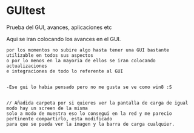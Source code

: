 # GUItest
Prueba del GUI, avances, aplicaciones etc

  Aqui se iran colocando los avances en el GUI.
  
    por los momentos no subire algo hasta tener una GUI bastante utilizable en todos sus aspectos
    o por lo menos en la mayoria de ellos se iran colocando actualizaciones 
    e integraciones de todo lo referente al GUI 
    
    
    -Ese gui lo habia pensado pero no me gusta se ve como win8 :S
    
    
    // Añadida carpeta por si quieres ver la pantalla de carga de igual modo hay un screen de la misma
    solo a modo de muestra eso lo consegui en la red y me parecio pertinente compartirlo, esta modificado
    para que se pueda ver la imagen y la barra de carga cualquier.

